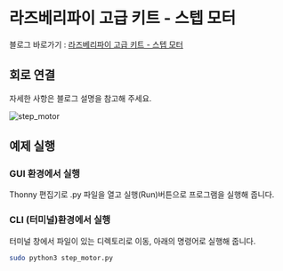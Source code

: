 # 라즈베리파이 고급 키트 - 스텝 모터

블로그 바로가기 : [라즈베리파이 고급 키트 - 스텝 모터](https://blog.naver.com/elepartsblog/221510191478)  

## 회로 연결  

자세한 사항은 블로그 설명을 참고해 주세요.  

![step_motor](https://blogfiles.pstatic.net/MjAyMDA5MjhfMTUy/MDAxNjAxMjc3ODM5MjYz.BVU4qh6lQHkp-USnUoupIJUBmTSTaK0VlPXuXfcsFt4g.8uJbDX8elOirW7C82wk9J7YMVGpBVDRzURLAsCkH9IYg.PNG.elepartsblog/3.png?type=w2)  

## 예제 실행  

### GUI 환경에서 실행  

Thonny 편집기로 .py 파일을 열고 실행(Run)버튼으로 프로그램을 실행해 줍니다.  

### CLI (터미널)환경에서 실행  

터미널 창에서 파일이 있는 디렉토리로 이동, 아래의 명령어로 실행해 줍니다.  

```bash
sudo python3 step_motor.py  
```
